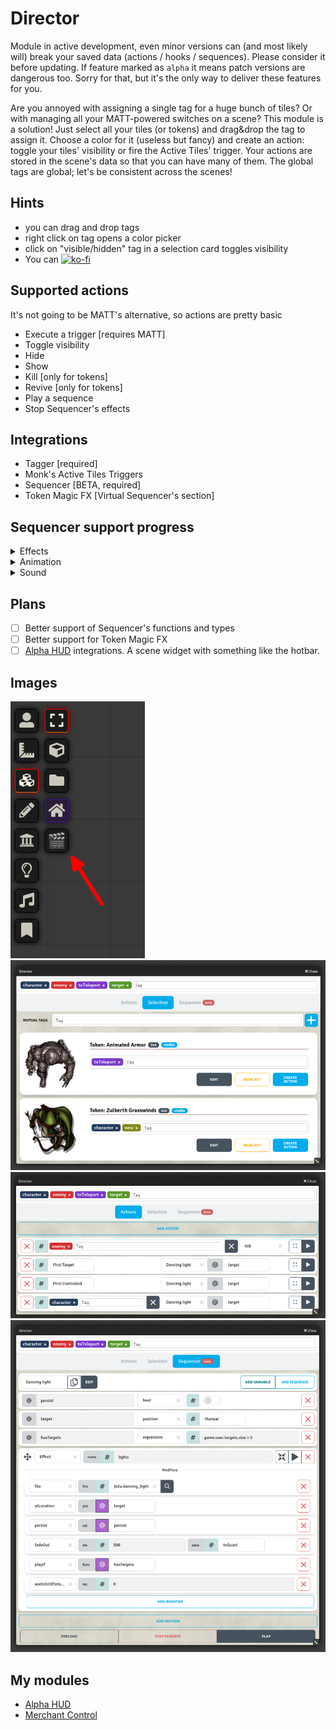 # Director

Module in active development, even minor versions can (and most likely will) break your saved data (actions / hooks / sequences). Please consider it before updating. If feature marked as `alpha` it means patch versions are dangerous too. Sorry for that, but it's the only way to deliver these features for you.

Are you annoyed with assigning a single tag for a huge bunch of tiles? Or with managing all your MATT-powered switches on a scene? This module is a solution!
Just select all your tiles (or tokens) and drag&drop the tag to assign it. Choose a color for it (useless but fancy) and create an action: toggle your tiles' visibility or fire the Active Tiles' trigger. 
Your actions are stored in the scene's data so that you can have many of them. The global tags are global; let's be consistent across the scenes!

## Hints
- you can drag and drop tags
- right click on tag opens a color picker
- click on "visible/hidden" tag in a selection card toggles visibility
- You can [![ko-fi](https://ko-fi.com/img/githubbutton_sm.svg)](https://ko-fi.com/averrin)

## Supported actions
It's not going to be MATT's alternative, so actions are pretty basic
- Execute a trigger [requires MATT]
- Toggle visibility
- Hide
- Show
- Kill [only for tokens]
- Revive [only for tokens]
- Play a sequence
- Stop Sequencer's effects

## Integrations
* Tagger [required]
* Monk's Active Tiles Triggers
* Sequencer [BETA, required]
* Token Magic FX [Virtual Sequencer's section]

## Sequencer support progress
<details>
  <summary>Effects</summary>

### Generic Methods
- [x] Wait Until Finished
- [x] Async
- [x] Repeats
- [x] Play if
- [x] Delay
- [x] Fade In
- [x] Fade Out
- [x] Duration
- [x] Opacity
- [x] Start Time
- [x] Start Time Percentage
- [x] End Time
- [x] End Time Percentage
- [x] Time Range
- [x] Locally
- [ ] For Users
### Effect Methods
- [ ] Base folder
- [x] File
- [x] From
- [x] At location
- [x] Attach To
- [x] Rotate Towards
- [x] Stretch To
- [x] Move Towards
- [x] Move Speed
- [x] Snap to Grid
- [x] Offset
- [x] Sprite Offset
- [x] Zero Sprite Rotation
- [x] Persist
- [x] No Loop
- [x] Extra End Duration
- [x] Origin
- [x] Name
- [x] Private
- [x] Missed
- [ ] Add override
- [ ] Set mustache
- [x] Size (partially)
- [x] Scale
- [x] Scale In
- [x] Scale Out
- [x] Scale To Object
- [x] Anchor (partially)
- [x] Sprite Anchor (partially)
- [x] Center
- [x] Mirror
- [x] Randomize mirror
- [x] Rotate
- [x] Rotate In
- [x] Rotate Out
- [x] Random rotation
- [x] Playback rate
- [x] Below tokens
- [x] Below tiles
- [x] Above lighting
- [x] Z-Index
- [ ] Animate Property
- [ ] Loop Property
- [ ] Filter
- [x] Tint (without picker)
- [x] Screen Space
- [x] Screen Space Above UI
- [x] Screen Space Position
- [x] Screen Space Anchor
- [ ] Screen Space Scale
- [x] Text (fill + fontSize)
- [x] XRay
- [x] Mask
</details>

<details>
  <summary>Animation</summary>

### Generic Methods
- [x] Wait Until Finished
- [x] Async
- [x] Repeats
- [x] Play if
- [x] Delay
- [x] Opacity
- [x] Fade In
- [x] Fade Out
- [x] Duration
- [x] Volume
- [x] Fade In Audio
- [x] Audio Out Audio
### Animation Methods
- [x] On
- [x] Move Towards
- [x] Move Speed
- [x] Rotate Towards
- [x] Teleport To
- [ ] Offset
- [x] Closest Square
- [x] Snap to Grid
- [x] Rotate
- [x] Rotate In
- [x] Rotate Out
- [x] Tint
- [x] Hide
- [x] Show
</details>

<details>
  <summary>Sound</summary>

### Generic Methods
- [x] Wait Until Finished
- [x] Async
- [x] Repeats
- [x] Play if
- [x] Delay
- [x] Duration
- [x] Volume
- [x] Fade In Audio
- [x] Audio Out Audio
- [x] Start Time
- [x] Start Time Percentage
- [x] End Time
- [x] End Time Percentage
- [x] Time Range
- [x] Locally
- [ ] For Users
### Sound methods
- [ ] Base folder
- [x] File
- [ ] Add override
- [ ] Set mustache
</details>

## Plans
- [ ] Better support of Sequencer's functions and types
- [ ] Better support for Token Magic FX
- [ ] [Alpha HUD](https://github.com/averrin/alpha-hud) integrations. A scene widget with something like the hotbar.

## Images
![toolbar](/assets/toolbar.png)
![selection](/assets/selection.png)
![actions](/assets/actions.png)
![sequencer](/assets/sequencer.png)

## My modules
- [Alpha HUD](https://github.com/averrin/alpha-hud)
- [Merchant Control](https://github.com/averrin/merchant-control)
